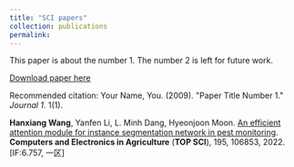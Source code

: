 ```yaml
---
title: "SCI papers"
collection: publications
permalink: 
---
```

This paper is about the number 1. The number 2 is left for future work.

[Download paper here](http://academicpages.github.io/files/paper1.pdf)

Recommended citation: Your Name, You. (2009). "Paper Title Number 1." <i>Journal 1</i>. 1(1).

**Hanxiang Wang**, Yanfen Li, L. Minh Dang, Hyeonjoon Moon. [An efficient attention module for instance segmentation network in pest monitoring](https://www.sciencedirect.com/science/article/pii/S0168169922001703). **Computers and Electronics in Agriculture** (**TOP SCI**), 195, 106853, 2022. [IF:6.757, 一区]
